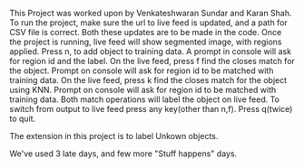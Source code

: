 This Project was worked upon by Venkateshwaran Sundar and Karan Shah.
To run the project, make sure the url to live feed is updated, and a path for CSV file is correct. Both these updates are to be made in the code.
Once the project is running, live feed will show segmented image, with regions applied. Press n, to add object to training data. A prompt in console will ask for region id and the label.
On the live feed, press f find the closes match for the object. Prompt on console will ask for region id to be matched with training data.
On the live feed, press k find the closes match for the object using KNN. Prompt on console will ask for region id to be matched with training data.
Both match operations will label the object on live feed. To switch from output to live feed press any key(other than n,f).
Press q(twice) to quit.

The extension in this project is to label Unkown objects.

We've used 3 late days, and few more "Stuff happens" days. 
